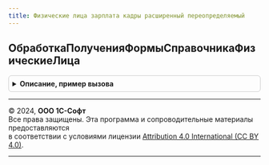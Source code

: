 ```yaml
---
title: Физические лица зарплата кадры расширенный переопределяемый
---
```



## ОбработкаПолученияФормыСправочникаФизическиеЛица
<details style="margin: 1em 0; padding: 0.5em; border: 1px solid #ccc; border-radius: 6px;">

<summary style="font-weight: bold; cursor: pointer;">Описание, пример вызова</summary>

```bsl

// Событие ОбработкаПолученияФормы для справочника ФизическиеЛица.
//
// Параметры:
//  ВидФормы - строка - имя стандартной формы.
//  Параметры - структура - параметры формы.
//  ВыбраннаяФорма - имя открываемой формы или объект метаданных Форма.
//  ДополнительнаяИнформация - структура - дополнительная информация открытия формы.
//  СтандартнаяОбработка - булево - признак выполнения стандартной (системной) обработки события.
//
Процедура ОбработкаПолученияФормыСправочникаФизическиеЛица(ВидФормы, Параметры, ВыбраннаяФорма, ДополнительнаяИнформация, СтандартнаяОбработка) Экспорт
```

Пример вызова
```bsl
ФизическиеЛицаЗарплатаКадрыРасширенныйПереопределяемый.ОбработкаПолученияФормыСправочникаФизическиеЛица(ВидФормы, Параметры, ВыбраннаяФорма, ДополнительнаяИнформация, СтандартнаяОбработка) 
```
</details>

---

© 2024, **ООО 1С-Софт**  
Все права защищены. Эта программа и сопроводительные материалы предоставляются  
в соответствии с условиями лицензии [Attribution 4.0 International (CC BY 4.0)](https://creativecommons.org/licenses/by/4.0/legalcode).

---
